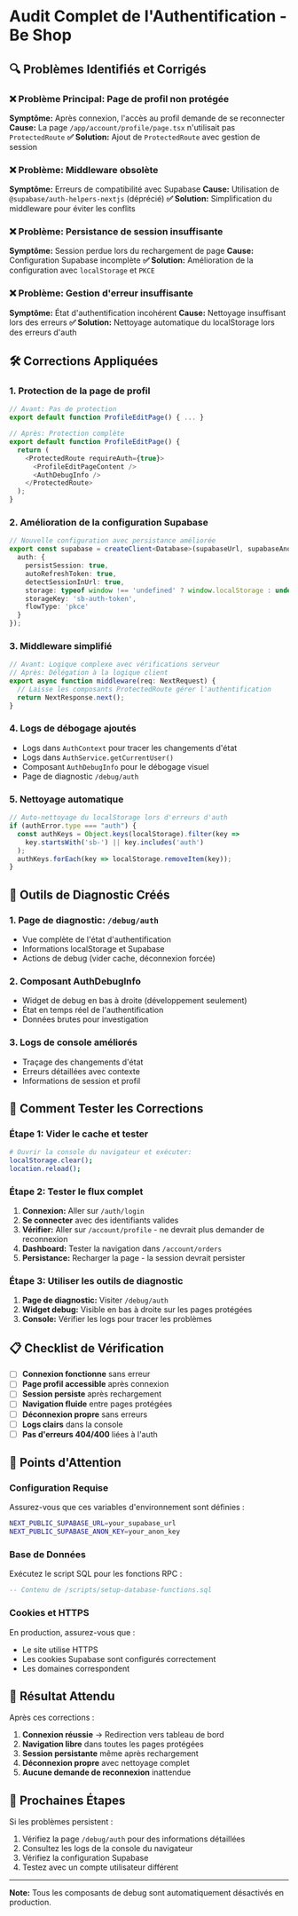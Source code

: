 # Audit Complet de l'Authentification - Be Shop

## 🔍 Problèmes Identifiés et Corrigés

### ❌ **Problème Principal: Page de profil non protégée**
**Symptôme:** Après connexion, l'accès au profil demande de se reconnecter
**Cause:** La page `/app/account/profile/page.tsx` n'utilisait pas `ProtectedRoute`
**✅ Solution:** Ajout de `ProtectedRoute` avec gestion de session

### ❌ **Problème: Middleware obsolète**
**Symptôme:** Erreurs de compatibilité avec Supabase
**Cause:** Utilisation de `@supabase/auth-helpers-nextjs` (déprécié)
**✅ Solution:** Simplification du middleware pour éviter les conflits

### ❌ **Problème: Persistance de session insuffisante**
**Symptôme:** Session perdue lors du rechargement de page
**Cause:** Configuration Supabase incomplète
**✅ Solution:** Amélioration de la configuration avec `localStorage` et `PKCE`

### ❌ **Problème: Gestion d'erreur insuffisante**
**Symptôme:** État d'authentification incohérent
**Cause:** Nettoyage insuffisant lors des erreurs
**✅ Solution:** Nettoyage automatique du localStorage lors des erreurs d'auth

## 🛠 Corrections Appliquées

### 1. **Protection de la page de profil**
```typescript
// Avant: Pas de protection
export default function ProfileEditPage() { ... }

// Après: Protection complète
export default function ProfileEditPage() {
  return (
    <ProtectedRoute requireAuth={true}>
      <ProfileEditPageContent />
      <AuthDebugInfo />
    </ProtectedRoute>
  );
}
```

### 2. **Amélioration de la configuration Supabase**
```typescript
// Nouvelle configuration avec persistance améliorée
export const supabase = createClient<Database>(supabaseUrl, supabaseAnonKey, {
  auth: {
    persistSession: true,
    autoRefreshToken: true,
    detectSessionInUrl: true,
    storage: typeof window !== 'undefined' ? window.localStorage : undefined,
    storageKey: 'sb-auth-token',
    flowType: 'pkce'
  }
});
```

### 3. **Middleware simplifié**
```typescript
// Avant: Logique complexe avec vérifications serveur
// Après: Délégation à la logique client
export async function middleware(req: NextRequest) {
  // Laisse les composants ProtectedRoute gérer l'authentification
  return NextResponse.next();
}
```

### 4. **Logs de débogage ajoutés**
- Logs dans `AuthContext` pour tracer les changements d'état
- Logs dans `AuthService.getCurrentUser()` 
- Composant `AuthDebugInfo` pour le débogage visuel
- Page de diagnostic `/debug/auth`

### 5. **Nettoyage automatique**
```typescript
// Auto-nettoyage du localStorage lors d'erreurs d'auth
if (authError.type === "auth") {
  const authKeys = Object.keys(localStorage).filter(key => 
    key.startsWith('sb-') || key.includes('auth')
  );
  authKeys.forEach(key => localStorage.removeItem(key));
}
```

## 🧪 Outils de Diagnostic Créés

### 1. **Page de diagnostic: `/debug/auth`**
- Vue complète de l'état d'authentification
- Informations localStorage et Supabase
- Actions de debug (vider cache, déconnexion forcée)

### 2. **Composant AuthDebugInfo**
- Widget de debug en bas à droite (développement seulement)
- État en temps réel de l'authentification
- Données brutes pour investigation

### 3. **Logs de console améliorés**
- Traçage des changements d'état
- Erreurs détaillées avec contexte
- Informations de session et profil

## 🔧 Comment Tester les Corrections

### Étape 1: Vider le cache et tester
```bash
# Ouvrir la console du navigateur et exécuter:
localStorage.clear();
location.reload();
```

### Étape 2: Tester le flux complet
1. **Connexion:** Aller sur `/auth/login`
2. **Se connecter** avec des identifiants valides
3. **Vérifier:** Aller sur `/account/profile` - ne devrait plus demander de reconnexion
4. **Dashboard:** Tester la navigation dans `/account/orders`
5. **Persistance:** Recharger la page - la session devrait persister

### Étape 3: Utiliser les outils de diagnostic
1. **Page de diagnostic:** Visiter `/debug/auth`
2. **Widget debug:** Visible en bas à droite sur les pages protégées
3. **Console:** Vérifier les logs pour tracer les problèmes

## 📋 Checklist de Vérification

- [ ] **Connexion fonctionne** sans erreur
- [ ] **Page profil accessible** après connexion
- [ ] **Session persiste** après rechargement
- [ ] **Navigation fluide** entre pages protégées
- [ ] **Déconnexion propre** sans erreurs
- [ ] **Logs clairs** dans la console
- [ ] **Pas d'erreurs 404/400** liées à l'auth

## 🚨 Points d'Attention

### Configuration Requise
Assurez-vous que ces variables d'environnement sont définies :
```bash
NEXT_PUBLIC_SUPABASE_URL=your_supabase_url
NEXT_PUBLIC_SUPABASE_ANON_KEY=your_anon_key
```

### Base de Données
Exécutez le script SQL pour les fonctions RPC :
```sql
-- Contenu de /scripts/setup-database-functions.sql
```

### Cookies et HTTPS
En production, assurez-vous que :
- Le site utilise HTTPS
- Les cookies Supabase sont configurés correctement
- Les domaines correspondent

## 🎯 Résultat Attendu

Après ces corrections :
1. **Connexion réussie** → Redirection vers tableau de bord
2. **Navigation libre** dans toutes les pages protégées
3. **Session persistante** même après rechargement
4. **Déconnexion propre** avec nettoyage complet
5. **Aucune demande de reconnexion** inattendue

## 🔄 Prochaines Étapes

Si les problèmes persistent :
1. Vérifiez la page `/debug/auth` pour des informations détaillées
2. Consultez les logs de la console du navigateur
3. Vérifiez la configuration Supabase
4. Testez avec un compte utilisateur différent

---

**Note:** Tous les composants de debug sont automatiquement désactivés en production.